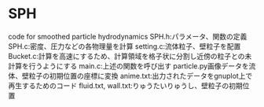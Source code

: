 # SPH
code for smoothed particle hydrodynamics
SPH.h:パラメータ、関数の定義
SPH.c:密度、圧力などの各物理量を計算
setting.c:流体粒子、壁粒子を配置
Bucket.c:計算を高速にするため、計算領域を格子状に分割し近傍の粒子との未計算を行うようにする
main.c:上述の関数を呼び出す
particle.py画像データを流体、壁粒子の初期位置の座標に変換
anime.txt:出力されたデータをgnuplot上で再生するためのコード
fluid.txt, wall.txt:りゅうたいりゅうし、壁粒子の初期位置
